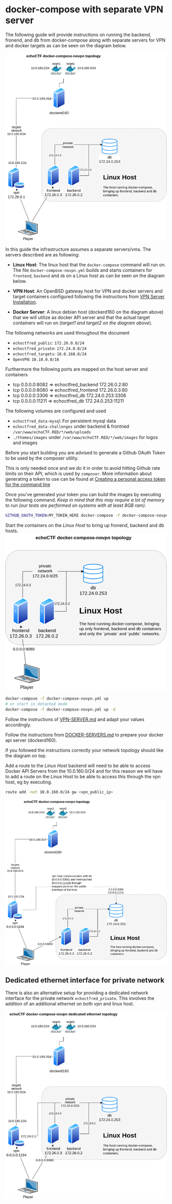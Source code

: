 # docker-compose with separate VPN server
The following guide will provide instructions on running the backend, fronend,
and db from docker-compose along with separate servers for VPN and docker
targets as can be seen on the diagram below.

![echoCTF.RED docker-compose-novpn diagram](/docs/assets/docker-compose-including-vpn-topology.png?2)

In this guide the infrastructure assumes a separate servers/vms. The servers described are as following:

* **Linux Host**: The linux host that the `docker-compose` command will run on. The file `docker-compose-novpn.yml` builds and starts containers for  `frontend`, `backend` and `db` on a Linux host as can be seen on the diagram below.

* **VPN Host**: An OpenBSD gateway host for VPN and docker servers and target
containers configured following the instructions from [VPN Server Installation](/docs/VPN-SERVER.md).

* **Docker Server**: A linux debian host (dockerd160 on the diagram above) that we will utilize as docker API server and that the actual target containers will run on (_target1 and target2 on the diagram above_).

The following networks are used throughout the document
* `echoctfred_public`: `172.26.0.0/24`
* `echoctfred_private`: `172.24.0.0/24`
* `echoctfred_targets`: `10.0.160.0/24`
* `OpenVPN`: `10.10.0.0/16`

Furthermore the following ports are mapped on the host server and containers
* tcp 0.0.0.0:8082 => echoctfred_backend 172.26.0.2:80
* tcp 0.0.0.0:8080 => echoctfred_frontend 172.26.0.3:80
* tcp 0.0.0.0:3306 => echoctfred_db 172.24.0.253:3306
* tcp 0.0.0.0:11211 => echoctfred_db 172.24.0.253:11211

The following volumes are configured and used
* `echoctfred_data-mysql` For persistent mysql data
* `echoctfred_data-challenges` under backend & frontned `/var/www/echoCTF.RED/*/web/uploads`
* `./themes/images` under `/var/www/echoCTF.RED/*/web/images` for logos and images

Before you start building you are advised to generate a Github OAuth Token to
be used by the composer utility.

This is only needed once and we do it in order to avoid hitting Github rate limits on their API, which is used by `composer`.
More information about generating a token to use can be found at [Creating a personal access token for the command line](https://help.github.com/en/github/authenticating-to-github/creating-a-personal-access-token-for-the-command-line)

Once you've generated your token you can build the images by executing the following command.
_Keep in mind that this may require a lot of memory to run (our tests are performed on systems with at least 8GB ram)._
```sh
GITHUB_OAUTH_TOKEN=MY_TOKEN_HERE docker-compose -f docker-compose-novpn.yml build
```

Start the containers on the _Linux Host_ to bring up fronend, backend and db hosts.
![linux host](/docs/assets/docker-compose-novpn-topology.png?1)
```sh
docker-compose -f docker-compose-novpn.yml up
# or start in detached mode
docker-compose -f docker-compose-novpn.yml up -d
```

Follow the instructions of [VPN-SERVER.md](/docs/VPN-SERVER.md) and adapt your values accordingly.

Follow the instructions from [DOCKER-SERVERS.md](/docs/DOCKER-SERVERS.md) to prepare your docker api server (dockerd160).

If you followed the instructions correctly your network topology should like the diagram on top.

Add a route to the _Linux Host_  backend will need to be able to access Docker API Servers from the 10.0.160.0/24 and for this reason we will have to add a route on the Linux Host to be able to access this through the vpn host, eg by executing.
```sh
route add -net 10.0.160.0/24 gw <vpn_public_ip>
```

![docker-compose including vpn with explanation](/docs/assets/docker-compose-including-vpn-explained-topology.png?)

## Dedicated ethernet interface for private network
There is also an alternative setup for providing a dedicated network interface for the private network `echoctfred_private`. This involves the addition of an additional ethernet on both vpn and linux host.

![linux host](/docs/assets/docker-compose-including-vpn-dedicated-topology.png?)
